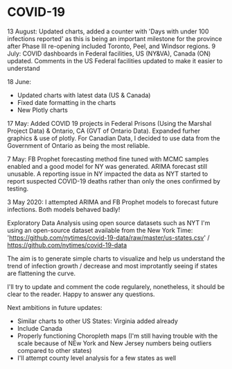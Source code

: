 # COVID-19

13 August: Updated charts, added a counter with 'Days with under 100 infections reported' as this is being an important milestone for the province after Phase III re-opening included Toronto, Peel, and Windsor regions.
9 July:
COVID dashboards in Federal facilities, US (NY&VA), Canada (ON) updated.
Comments in the US Federal facilities updated to make it easier to understand

18 June: 
- Updated charts with latest data (US & Canada)
- Fixed date formatting in the charts
- New Plotly charts

17 May: Added COVID 19 projects in Federal Prisons (Using the Marshal Project Data) & Ontario, CA (GVT of Ontario Data). Expanded furher graphics & use of plotly. For Canadian Data, I decided to use data from the Government of Ontario as being the most reliable.

7 May: FB Prophet forecasting method fine tuned with MCMC samples enabled and a good model for NY was generated. ARIMA forecast still unusable.
A reporting issue in NY impacted the data as NYT started to report suspected COVID-19 deaths rather than only the ones confirmed by testing.

3 May 2020: I attempted ARIMA and FB Prophet models to forecast future infections. Both models behaved badly!

Exploratory Data Analysis using open source datasets such as NYT
I'm using an open-source dataset available from the New York Time: 'https://github.com/nytimes/covid-19-data/raw/master/us-states.csv' / https://github.com/nytimes/covid-19-data

The aim is to generate simple charts to visualize and help us understand the trend of infection growth / decrease and most improtantly seeing if states are flattening the curve.

I'll try to update and comment the code regularely, nonetheless, it should be clear to the reader. Happy to answer any questions.

Next ambitions in future updates:
- Similar charts to other US States: Virginia added already
- Include Canada
- Properly functioning Choropleth maps (I'm still having trouble with the scale because of NEw York and New Jersey numbers being outliers compared to other states)
- I'll attempt county level analysis for a few states as well
